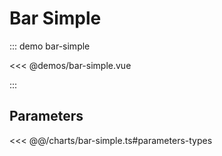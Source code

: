 # Bar Simple

::: demo bar-simple

<<< @demos/bar-simple.vue

:::

## Parameters

<<< @@/charts/bar-simple.ts#parameters-types
